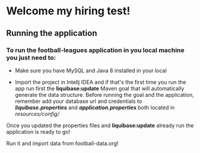 # Welcome my hiring test!

## Running the application

### To run the football-leagues application in you local machine you just need to:

 - Make sure you have MySQL and Java 8 installed in your local 
 
 - Import   the project in Intellj IDEA and if that's the first time you run the
   app run first the **liquibase:update** Maven goal that will
   automatically generate the data structure. Before running the goal
   and the application, remember add your database url and credentials
   to ***liquibase.properties*** and ***application.properties*** both
   located in *resources/config/*

Once you updated the properties files and **liquibase:update** already run the application is ready to go!

Run it and import data from football-data.org!